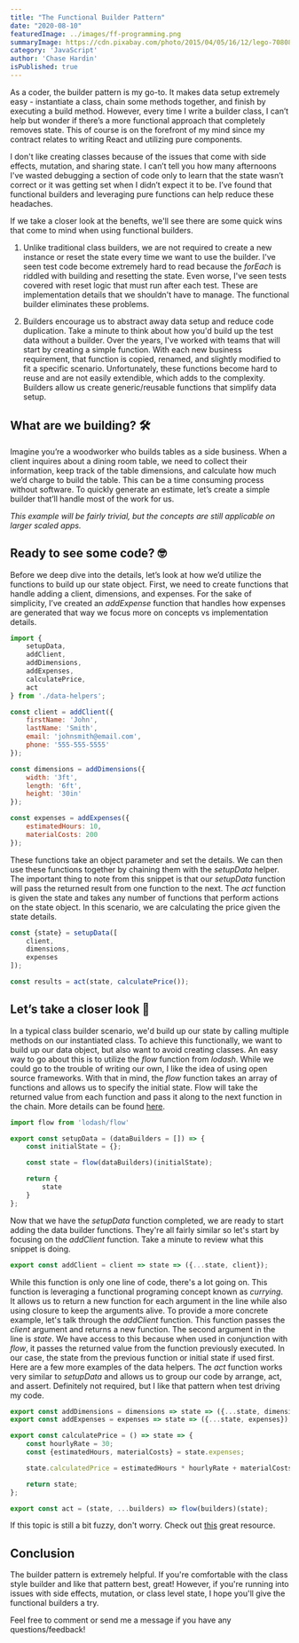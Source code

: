 ```yaml
---
title: "The Functional Builder Pattern"
date: "2020-08-10"
featuredImage: ../images/ff-programming.png
summaryImage: https://cdn.pixabay.com/photo/2015/04/05/16/12/lego-708088_960_720.jpg
category: 'JavaScript'
author: 'Chase Hardin'
isPublished: true
---
```

As a coder, the builder pattern is my go-to. It makes data setup extremely easy - instantiate a class, chain some methods together, and finish by executing a build method. However, every time I write a builder class, I can’t help but wonder if there’s a more functional approach that completely removes state. This of course is on the forefront of my mind since my contract relates to writing React and utilizing pure components.

I don't like creating classes because of the issues that come with  side effects, mutation, and sharing state. I can’t tell you how many afternoons I've wasted debugging a section of code only to learn that the state wasn’t correct or it was getting set when I didn’t expect it to be. I’ve found that functional builders and leveraging pure functions can help reduce these headaches.

If we take a closer look at the benefts, we'll see there are some quick wins that come to mind when using functional builders.

1. Unlike traditional class builders, we are not required to create a new instance or reset the state every time we want to use the builder. I've seen test code become extremely hard to read because the <i>forEach</i> is riddled with building and resetting the state. Even worse, I've seen tests covered with reset logic that must run after each test. These are implementation details that we shouldn't have to manage. The functional builder eliminates these problems.

2. Builders encourage us to abstract away data setup and reduce code duplication. Take a minute to think about how you'd build up the test data without a builder. Over the years, I've worked with teams that will start by creating a simple function. With each new business requirement, that function is copied, renamed, and slightly modified to fit a specific scenario. Unfortunately, these functions become hard to reuse and are not easily extendible, which adds to the complexity. Builders allow us create generic/reusable functions that simplify data setup.

## What are we building? 🛠 
Imagine you’re a woodworker who builds tables as a side business. When a client inquires about a dining room table, we need to collect their information, keep track of the table dimensions, and calculate how much we’d charge to build the table. This can be a time consuming process without software. To quickly generate an estimate, let’s create a simple builder that’ll handle most of the work for us. 

<i>This example will be fairly trivial, but the concepts are still applicable on larger scaled apps.</i>

## Ready to see some code? 🤓 

Before we deep dive into the details, let’s look at how we’d utilize the functions to build up our state object. First, we need to create functions that handle adding a client, dimensions, and expenses. For the sake of simplicity, I’ve created an <i>addExpense</i> function that handles how expenses are generated that way we focus more on concepts vs implementation details.

```javascript
import {
    setupData,
    addClient,
    addDimensions,
    addExpenses,
    calculatePrice,
    act
} from './data-helpers';

const client = addClient({
    firstName: 'John',
    lastName: 'Smith',
    email: 'johnsmith@email.com',
    phone: '555-555-5555'
});

const dimensions = addDimensions({
    width: '3ft',
    length: '6ft',
    height: '30in'
});

const expenses = addExpenses({
    estimatedHours: 10,
    materialCosts: 200
});
```

These functions take an object parameter and set the details. We can then use these functions together by chaining them with the <i>setupData</i> helper. The important thing to note from this snippet is that our <i>setupData</i> function will pass the returned result from one function to the next. The <i>act</i> function is given the state and takes any number of functions that perform actions on the state object. In this scenario, we are calculating the price given the state details.

```javascript
const {state} = setupData([
    client,
    dimensions,
    expenses
]);

const results = act(state, calculatePrice());
```

## Let’s take a closer look 🔎 
In a typical class builder scenario, we'd build up our state by calling multiple methods on our instantiated class. To achieve this functionally, we want to build up our data object, but also want to avoid creating classes. An easy way to go about this is to utilize the <i>flow</i> function from <i>lodash</i>. While we could go to the trouble of writing our own, I like the idea of using open source frameworks. With that in mind, the <i>flow</i> function takes an array of functions and allows us to specify the initial state. Flow will take the returned value from each function and pass it along to the next function in the chain. More details can be found [here](https://lodash.com/docs/4.17.15#flow).

```javascript
import flow from 'lodash/flow'

export const setupData = (dataBuilders = []) => {
    const initialState = {};

    const state = flow(dataBuilders)(initialState);

    return {
        state
    }
};
```

Now that we have the <i>setupData</i> function completed, we are ready to start adding the data builder functions. They're all fairly similar so let's start by focusing on the <i>addClient</i> function. Take a minute to review what this snippet is doing.

```javascript
export const addClient = client => state => ({...state, client});
```

While this function is only one line of code, there's a lot going on. This function is leveraging a functional programing concept known as <i>currying</i>. It allows us to return a new function for each argument in the line while also using closure to keep the arguments alive. To provide a more concrete example, let's talk through the <i>addClient</i> function. This function passes the <i>client</i> argument and returns a new function. The second argument in the line is <i>state</i>. We have access to this because when used in conjunction with <i>flow</i>, it passes the returned value from the function previously executed. In our case, the state from the previous function or initial state if used first. Here are a few more examples of the data helpers. The <i>act</i> function works very similar to <i>setupData</i> and allows us to group our code by arrange, act, and assert. Definitely not required, but I like that pattern when test driving my code.

```javascript
export const addDimensions = dimensions => state => ({...state, dimensions});
export const addExpenses = expenses => state => ({...state, expenses});

export const calculatePrice = () => state => {
    const hourlyRate = 30;
    const {estimatedHours, materialCosts} = state.expenses;

    state.calculatedPrice = estimatedHours * hourlyRate + materialCosts;

    return state;
};

export const act = (state, ...builders) => flow(builders)(state);
```
If this topic is still a bit fuzzy, don't worry. Check out [this](https://mostly-adequate.gitbooks.io/mostly-adequate-guide/ch04.html) great resource.

## Conclusion 
The builder pattern is extremely helpful. If you're comfortable with the class style builder and like that pattern best, great! However, if you're running into issues with side effects, mutation, or class level state, I hope you'll give the functional builders a try. 

Feel free to comment or send me a message if you have any questions/feedback!